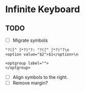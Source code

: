 Infinite Keyboard
=================

TODO
----

- [ ] Migrate symbols
```
"?([^ ]*?)"?: "?([^ ]*?)"?\n
<option value="$2">$1</option>\n

<optgroup label="">
</optgroup>
```
- [ ] Align symbols to the right.
- [ ] Remove margin?
